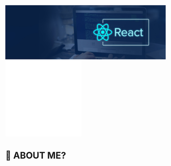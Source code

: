 
  
<img src="/react.jpg" />

<div class="hello">

<img src="/image.svg" />
  
</div>





# 🤔 ABOUT ME?
  

